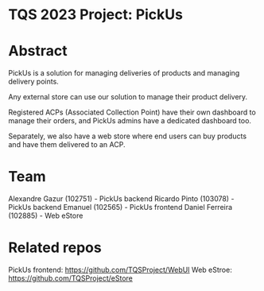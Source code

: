 # TQS 2023 Project: PickUs

# Abstract

PickUs is a solution for managing deliveries of products and managing delivery points.

Any external store can use our solution to manage their product delivery.

Registered ACPs (Associated Collection Point) have their own dashboard to manage their orders, and PickUs admins have a dedicated dashboard too.

Separately, we also have a web store where end users can buy products and have them delivered to an ACP.

# Team

Alexandre Gazur (102751) - PickUs backend
Ricardo Pinto (103078) - PickUs backend
Emanuel (102565) - PickUs frontend
Daniel Ferreira (102885) - Web eStore

# Related repos

PickUs frontend: https://github.com/TQSProject/WebUI
Web eStroe: https://github.com/TQSProject/eStore
